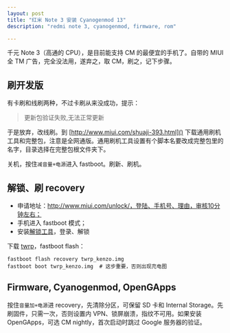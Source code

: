 ```yaml
---
layout: post
title: "红米 Note 3 安装 Cyanogenmod 13"
description: "redmi note 3, cyanogenmod, firmware, rom"

---
```


千元 Note 3（高通的 CPU），是目前能支持 CM 的最便宜的手机了。自带的 MIUI 全 TM 广告，完全没法用，遂弃之，取 CM，刷之，记下步骤。

## 刷开发版

有卡刷和线刷两种，不过卡刷从来没成功，提示：

> 更新包验证失败,无法正常更新

于是放弃，改线刷。到 [http://www.miui.com/shuaji-393.html]() 下载通用刷机工具和完整包，注意是全网通版。通用刷机工具设置有个脚本名要改成完整包里的名字，目录选择在完整包根文件夹下。

关机，按住`减音量+电源`进入 fastboot。刷新、刷机。


## 解锁、刷 recovery

- 申请地址：http://www.miui.com/unlock/，登陆、手机号、理由，审核10分钟左右；
- 手机进入 fastboot 模式；
- 安装[解锁工具](http://www.miui.com/unlock/done.html)，登录、解锁

下载 [twrp](https://twrp.me/)，fastboot flash：

    fastboot flash recovery twrp_kenzo.img
    fastboot boot twrp_kenzo.img  # 这步重要，否则出现充电图

## Firmware, Cyanogenmod, OpenGApps

按住`音量加+电源`进 recovery，先清除分区，可保留 SD 卡和 Internal Storage。先刷固件，只需一次，否则设置内 VPN、锁屏崩溃，指纹不可用。如果安装 OpenGApps，可选 CM nightly，首次启动时跳过 Google 服务器的验证。